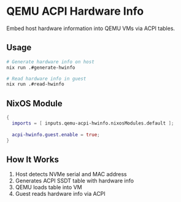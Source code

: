 # QEMU ACPI Hardware Info

Embed host hardware information into QEMU VMs via ACPI tables.

## Usage

```bash
# Generate hardware info on host
nix run .#generate-hwinfo

# Read hardware info in guest
nix run .#read-hwinfo
```

## NixOS Module

```nix
{
  imports = [ inputs.qemu-acpi-hwinfo.nixosModules.default ];
  
  acpi-hwinfo.guest.enable = true;
}
```

## How It Works

1. Host detects NVMe serial and MAC address
2. Generates ACPI SSDT table with hardware info
3. QEMU loads table into VM
4. Guest reads hardware info via ACPI

